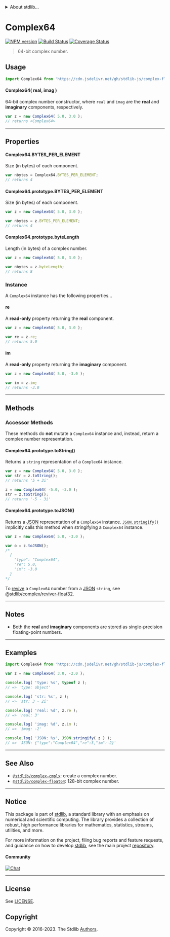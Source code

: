 <!--

@license Apache-2.0

Copyright (c) 2018 The Stdlib Authors.

Licensed under the Apache License, Version 2.0 (the "License");
you may not use this file except in compliance with the License.
You may obtain a copy of the License at

   http://www.apache.org/licenses/LICENSE-2.0

Unless required by applicable law or agreed to in writing, software
distributed under the License is distributed on an "AS IS" BASIS,
WITHOUT WARRANTIES OR CONDITIONS OF ANY KIND, either express or implied.
See the License for the specific language governing permissions and
limitations under the License.

-->


<details>
  <summary>
    About stdlib...
  </summary>
  <p>We believe in a future in which the web is a preferred environment for numerical computation. To help realize this future, we've built stdlib. stdlib is a standard library, with an emphasis on numerical and scientific computation, written in JavaScript (and C) for execution in browsers and in Node.js.</p>
  <p>The library is fully decomposable, being architected in such a way that you can swap out and mix and match APIs and functionality to cater to your exact preferences and use cases.</p>
  <p>When you use stdlib, you can be absolutely certain that you are using the most thorough, rigorous, well-written, studied, documented, tested, measured, and high-quality code out there.</p>
  <p>To join us in bringing numerical computing to the web, get started by checking us out on <a href="https://github.com/stdlib-js/stdlib">GitHub</a>, and please consider <a href="https://opencollective.com/stdlib">financially supporting stdlib</a>. We greatly appreciate your continued support!</p>
</details>

# Complex64

[![NPM version][npm-image]][npm-url] [![Build Status][test-image]][test-url] [![Coverage Status][coverage-image]][coverage-url] <!-- [![dependencies][dependencies-image]][dependencies-url] -->

> 64-bit complex number.

<!-- Section to include introductory text. Make sure to keep an empty line after the intro `section` element and another before the `/section` close. -->

<section class="intro">

</section>

<!-- /.intro -->

<!-- Package usage documentation. -->



<section class="usage">

## Usage

```javascript
import Complex64 from 'https://cdn.jsdelivr.net/gh/stdlib-js/complex-float32@v0.1.1-deno/mod.js';
```

#### Complex64( real, imag )

64-bit complex number constructor, where `real` and `imag` are the **real** and **imaginary** components, respectively.

```javascript
var z = new Complex64( 5.0, 3.0 );
// returns <Complex64>
```

* * *

## Properties

#### Complex64.BYTES_PER_ELEMENT

Size (in bytes) of each component.

```javascript
var nbytes = Complex64.BYTES_PER_ELEMENT;
// returns 4
```

#### Complex64.prototype.BYTES_PER_ELEMENT

Size (in bytes) of each component.

```javascript
var z = new Complex64( 5.0, 3.0 );

var nbytes = z.BYTES_PER_ELEMENT;
// returns 4
```

#### Complex64.prototype.byteLength

Length (in bytes) of a complex number.

```javascript
var z = new Complex64( 5.0, 3.0 );

var nbytes = z.byteLength;
// returns 8
```

### Instance

A `Complex64` instance has the following properties...

#### re

A **read-only** property returning the **real** component.

```javascript
var z = new Complex64( 5.0, 3.0 );

var re = z.re;
// returns 5.0
```

#### im

A **read-only** property returning the **imaginary** component.

```javascript
var z = new Complex64( 5.0, -3.0 );

var im = z.im;
// returns -3.0
```

* * *

## Methods

### Accessor Methods

These methods do **not** mutate a `Complex64` instance and, instead, return a complex number representation.

#### Complex64.prototype.toString()

Returns a `string` representation of a `Complex64` instance.

```javascript
var z = new Complex64( 5.0, 3.0 );
var str = z.toString();
// returns '5 + 3i'

z = new Complex64( -5.0, -3.0 );
str = z.toString();
// returns '-5 - 3i'
```

#### Complex64.prototype.toJSON()

Returns a [JSON][json] representation of a `Complex64` instance. [`JSON.stringify()`][mdn-json-stringify] implicitly calls this method when stringifying a `Complex64` instance.

```javascript
var z = new Complex64( 5.0, -3.0 );

var o = z.toJSON();
/*
  {
    "type": "Complex64",
    "re": 5.0,
    "im": -3.0
  }
*/
```

To [revive][mdn-json-parse] a `Complex64` number from a [JSON][json] `string`, see [@stdlib/complex/reviver-float32][@stdlib/complex/reviver-float32].

</section>

<!-- /.usage -->

* * *

<!-- Package usage notes. Make sure to keep an empty line after the `section` element and another before the `/section` close. -->

<section class="notes">

## Notes

-   Both the **real** and **imaginary** components are stored as single-precision floating-point numbers.

</section>

<!-- /.notes -->

* * *

<!-- Package usage examples. -->

<section class="examples">

## Examples

<!-- eslint no-undef: "error" -->

```javascript
import Complex64 from 'https://cdn.jsdelivr.net/gh/stdlib-js/complex-float32@v0.1.1-deno/mod.js';

var z = new Complex64( 3.0, -2.0 );

console.log( 'type: %s', typeof z );
// => 'type: object'

console.log( 'str: %s', z );
// => 'str: 3 - 2i'

console.log( 'real: %d', z.re );
// => 'real: 3'

console.log( 'imag: %d', z.im );
// => 'imag: -2'

console.log( 'JSON: %s', JSON.stringify( z ) );
// => 'JSON: {"type":"Complex64","re":3,"im":-2}'
```

</section>

<!-- /.examples -->

<!-- C interface documentation. -->



<!-- Section to include cited references. If references are included, add a horizontal rule *before* the section. Make sure to keep an empty line after the `section` element and another before the `/section` close. -->

<section class="references">

</section>

<!-- /.references -->

<!-- Section for related `stdlib` packages. Do not manually edit this section, as it is automatically populated. -->

<section class="related">

* * *

## See Also

-   <span class="package-name">[`@stdlib/complex-cmplx`][@stdlib/complex/cmplx]</span><span class="delimiter">: </span><span class="description">create a complex number.</span>
-   <span class="package-name">[`@stdlib/complex-float64`][@stdlib/complex/float64]</span><span class="delimiter">: </span><span class="description">128-bit complex number.</span>

</section>

<!-- /.related -->

<!-- Section for all links. Make sure to keep an empty line after the `section` element and another before the `/section` close. -->


<section class="main-repo" >

* * *

## Notice

This package is part of [stdlib][stdlib], a standard library with an emphasis on numerical and scientific computing. The library provides a collection of robust, high performance libraries for mathematics, statistics, streams, utilities, and more.

For more information on the project, filing bug reports and feature requests, and guidance on how to develop [stdlib][stdlib], see the main project [repository][stdlib].

#### Community

[![Chat][chat-image]][chat-url]

---

## License

See [LICENSE][stdlib-license].


## Copyright

Copyright &copy; 2016-2023. The Stdlib [Authors][stdlib-authors].

</section>

<!-- /.stdlib -->

<!-- Section for all links. Make sure to keep an empty line after the `section` element and another before the `/section` close. -->

<section class="links">

[npm-image]: http://img.shields.io/npm/v/@stdlib/complex-float32.svg
[npm-url]: https://npmjs.org/package/@stdlib/complex-float32

[test-image]: https://github.com/stdlib-js/complex-float32/actions/workflows/test.yml/badge.svg?branch=v0.1.1
[test-url]: https://github.com/stdlib-js/complex-float32/actions/workflows/test.yml?query=branch:v0.1.1

[coverage-image]: https://img.shields.io/codecov/c/github/stdlib-js/complex-float32/main.svg
[coverage-url]: https://codecov.io/github/stdlib-js/complex-float32?branch=main

<!--

[dependencies-image]: https://img.shields.io/david/stdlib-js/complex-float32.svg
[dependencies-url]: https://david-dm.org/stdlib-js/complex-float32/main

-->

[chat-image]: https://img.shields.io/gitter/room/stdlib-js/stdlib.svg
[chat-url]: https://app.gitter.im/#/room/#stdlib-js_stdlib:gitter.im

[stdlib]: https://github.com/stdlib-js/stdlib

[stdlib-authors]: https://github.com/stdlib-js/stdlib/graphs/contributors

[umd]: https://github.com/umdjs/umd
[es-module]: https://developer.mozilla.org/en-US/docs/Web/JavaScript/Guide/Modules

[deno-url]: https://github.com/stdlib-js/complex-float32/tree/deno
[umd-url]: https://github.com/stdlib-js/complex-float32/tree/umd
[esm-url]: https://github.com/stdlib-js/complex-float32/tree/esm
[branches-url]: https://github.com/stdlib-js/complex-float32/blob/main/branches.md

[stdlib-license]: https://raw.githubusercontent.com/stdlib-js/complex-float32/main/LICENSE

[json]: http://www.json.org/

[mdn-json-stringify]: https://developer.mozilla.org/en-US/docs/Web/JavaScript/Reference/Global_Objects/JSON/stringify

[mdn-json-parse]: https://developer.mozilla.org/en-US/docs/Web/JavaScript/Reference/Global_Objects/JSON/parse

[@stdlib/complex/reviver-float32]: https://github.com/stdlib-js/complex-reviver-float32/tree/deno

<!-- <related-links> -->

[@stdlib/complex/cmplx]: https://github.com/stdlib-js/complex-cmplx/tree/deno

[@stdlib/complex/float64]: https://github.com/stdlib-js/complex-float64/tree/deno

<!-- </related-links> -->

</section>

<!-- /.links -->
